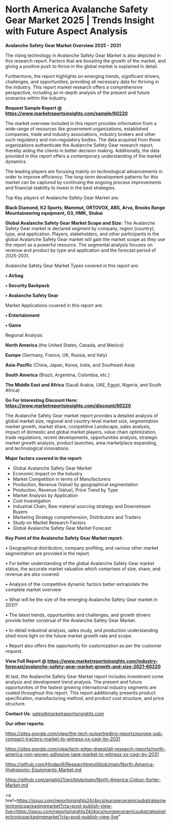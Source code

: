 # North America Avalanche Safety Gear Market 2025 | Trends Insight with Future Aspect Analysis

<Strong> Avalanche Safety Gear Market Overview 2025 - 2031</strong>

The rising technology in Avalanche Safety Gear Market is also depicted in this research report. Factors that are boosting the growth of the market, and giving a positive push to thrive in the global market is explained in detail.

Furthermore, the report highlights on emerging trends, significant drivers, challenges, and opportunities, providing all necessary data for thriving in the industry. This report market research offers a comprehensive perspective, including an in-depth analysis of the present and future scenarios within the industry.

<strong>Request Sample Report @ <a href=https://www.marketreportsinsights.com/sample/60220>https://www.marketreportsinsights.com/sample/60220</a></strong>

The market overview included in this report provides information from a wide range of resources like government organizations, established companies, trade and industry associations, industry brokers and other such regulatory and non-regulatory bodies. The data acquired from these organizations authenticate the Avalanche Safety Gear research report, thereby aiding the clients in better decision making. Additionally, the data provided in this report offers a contemporary understanding of the market dynamics.

The leading players are focusing mainly on technological advancements in order to improve efficiency. The long-term development patterns for this market can be captured by continuing the ongoing process improvements and financial stability to invest in the best strategies.

Top Key players of Avalanche Safety Gear Market are:

<strong>Black Diamond, K2 Sports, Mammut, ORTOVOX, ABS, Arva, Brooks Range Mountaineering equipment, G3, HMK, Stubai</strong>

<strong><b>Global Avalanche Safety Gear Market Scope and Size:</b></strong>
The Avalanche Safety Gear market is declared segment by company, region (country), type, and application. Players, stakeholders, and other participants in the global Avalanche Safety Gear market will gain the market scope as they use the report as a powerful resource. The segmental analysis focuses on revenue and product by type and application and the forecast period of 2025-2031.

Avalanche Safety Gear Market Types covered in this report are:

<strong>• Airbag

• Security Backpack

• Avalanche Safety Gear</strong>

Market Applications covered in this report are:

<strong>• Entertainment

• Game</strong> 

Regional Analysis

<strong>North America</strong> (the United States, Canada, and Mexico)

<strong>Europe</strong> (Germany, France, UK, Russia, and Italy)

<strong>Asia-Pacific</strong> (China, Japan, Korea, India, and Southeast Asia)

<strong>South America</strong> (Brazil, Argentina, Colombia, etc.)

<strong>The Middle East and Africa</strong> (Saudi Arabia, UAE, Egypt, Nigeria, and South Africa)

<strong>Go For Interesting Discount Here: <a href=https://www.marketreportsinsights.com/discount/60220>https://www.marketreportsinsights.com/discount/60220</a></strong>

The Avalanche Safety Gear market report provides a detailed analysis of global market size, regional and country-level market size, segmentation market growth, market share, competitive Landscape, sales analysis, impact of domestic and global market players, value chain optimization, trade regulations, recent developments, opportunities analysis, strategic market growth analysis, product launches, area marketplace expanding, and technological innovations.

<strong><b>Major factors covered in the report:</b></strong>
<ul>
  <li>Global Avalanche Safety Gear Market </li>
  <li>Economic Impact on the Industry</li>
  <li>Market Competition in terms of Manufacturers</li>
  <li>Production, Revenue (Value) by geographical segmentation</li>
  <li>Production, Revenue (Value), Price Trend by Type</li>
  <li>Market Analysis by Application</li>
  <li>Cost Investigation</li>
  <li>Industrial Chain, Raw material sourcing strategy and Downstream Buyers</li>
  <li>Marketing Strategy comprehension, Distributors and Traders</li>
  <li>Study on Market Research Factors</li>
  <li>Global Avalanche Safety Gear Market Forecast</li>
</ul>

<strong><b>Key Point of the Avalanche Safety Gear Market report:</b></strong>

• Geographical distribution, company profiling, and various other market segmentation are provided in the report.

• For better understanding of the global Avalanche Safety Gear market status, the accurate market valuation which comprises of size, share, and revenue are also covered.

• Analysis of the competitive dynamic factors better extrapolate the complete market overview

• What will be the size of the emerging Avalanche Safety Gear market in 2031?

• The latest trends, opportunities and challenges, and growth drivers provide better construal of the Avalanche Safety Gear Market.

• In-detail industrial analysis, sales study, and production understanding shed more light on the future market growth rate and scope.

• Report also offers the opportunity for customization as per the customer request.

<strong><b>View Full Report @ <a href=https://www.marketreportsinsights.com/industry-forecast/avalanche-safety-gear-market-growth-and-size-2021-60220>https://www.marketreportsinsights.com/industry-forecast/avalanche-safety-gear-market-growth-and-size-2021-60220</a></b></strong>


At last, the Avalanche Safety Gear Market report includes investment come analysis and development trend analysis. The present and future opportunities of the fastest growing international industry segments are coated throughout this report. This report additionally presents product specification, manufacturing method, and product cost structure, and price structure.

<strong>Contact Us:</strong>
sales@marketreportsinsights.com

<strong>Our other reports:</strong>

<a href=https://sites.google.com/view/the-tech-pulse/treding-reports/europe-sub-compact-tractors-market-to-witness-xx-cagr-by-2031>https://sites.google.com/view/the-tech-pulse/treding-reports/europe-sub-compact-tractors-market-to-witness-xx-cagr-by-2031</a>

<a href=https://sites.google.com/view/tech-edge-digest/all-research-reports/north-america-non-woven-adhesive-tape-market-to-witness-xx-cagr-by-2031>https://sites.google.com/view/tech-edge-digest/all-research-reports/north-america-non-woven-adhesive-tape-market-to-witness-xx-cagr-by-2031</a>

<a href=https://github.com/Hindavi9/Researchtrend/blob/main/North-America-Hydroponic-Equipments-Market.md>https://github.com/Hindavi9/Researchtrend/blob/main/North-America-Hydroponic-Equipments-Market.md</a>

<a href=https://github.com/anjaliiii21/ani/blob/main/North-America-Colour-Sorter-Market.md>https://github.com/anjaliiii21/ani/blob/main/North-America-Colour-Sorter-Market.md</a>

<a href=https://issuu.com/reportsinsights24/docs/europeceramicsubstratesinelectronicpackagingmarket?cta=post-publish-view-live>https://issuu.com/reportsinsights24/docs/europeceramicsubstratesinelectronicpackagingmarket?cta=post-publish-view-live</a>"
